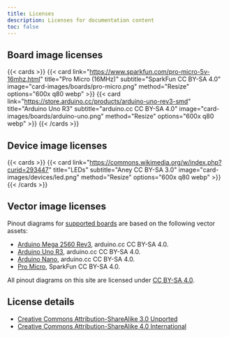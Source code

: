 ```yaml
---
title: Licenses
description: Licenses for documentation content
toc: false
---
```


## Board image licenses

{{< cards >}}
{{< card link="https://www.sparkfun.com/pro-micro-5v-16mhz.html" title="Pro Micro (16MHz)" subtitle="SparkFun CC BY-SA 4.0" image="card-images/boards/pro-micro.png" method="Resize" options="600x q80 webp" >}}
{{< card link="https://store.arduino.cc/products/arduino-uno-rev3-smd" title="Arduino Uno R3" subtitle="arduino.cc CC BY-SA 4.0" image="card-images/boards/arduino-uno.png" method="Resize" options="600x q80 webp" >}}
{{< /cards >}}

## Device image licenses

{{< cards >}}
{{< card link="https://commons.wikimedia.org/w/index.php?curid=293447" title="LEDs" subtitle="Aney CC BY-SA 3.0" image="card-images/devices/led.png" method="Resize" options="600x q80 webp" >}}
{{< /cards >}}

## Vector image licenses

Pinout diagrams for [supported boards](/boards) are based on the following vector assets:

- [Arduino Mega 2560 Rev3](https://docs.arduino.cc/hardware/mega-2560/), arduino.cc CC BY-SA 4.0.
- [Arduino Uno R3](https://docs.arduino.cc/hardware/uno-rev3/), arduino.cc CC BY-SA 4.0.
- [Arduino Nano](https://docs.arduino.cc/hardware/nano/), arduino.cc CC BY-SA 4.0.
- [Pro Micro](https://github.com/sparkfun/Pro_Micro), SparkFun CC BY-SA 4.0.

All pinout diagrams on this site are licensed under [CC BY-SA 4.0](https://creativecommons.org/licenses/by-sa/4.0/).

## License details

- [Creative Commons Attribution-ShareAlike 3.0 Unported](https://creativecommons.org/licenses/by-sa/3.0/deed.en)
- [Creative Commons Attribution-ShareAlike 4.0 International](https://creativecommons.org/licenses/by-sa/4.0/deed.en)

